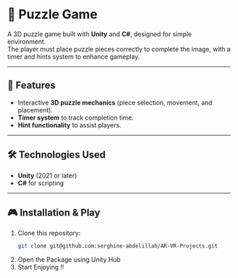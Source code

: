 # 🧩 Puzzle Game

A 3D puzzle game built with **Unity** and **C#**, designed for simple environment.  
The player must place puzzle pieces correctly to complete the image, with a timer and hints system to enhance gameplay.

---

## 🚀 Features
- Interactive **3D puzzle mechanics** (piece selection, movement, and placement).
- **Timer system** to track completion time.
- **Hint functionality** to assist players.


---

## 🛠️ Technologies Used
- **Unity** (2021 or later)
- **C#** for scripting


---

## 🎮 Installation & Play
1. Clone this repository:
   ```bash
   git clone git@github.com:serghine-abdelillah/AR-VR-Projects.git

2. Open the Package using Unity Hub
3. Start Enjoying !!
